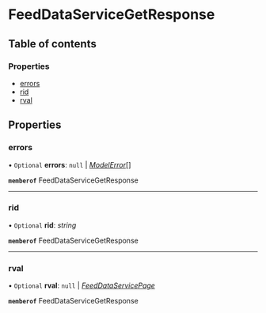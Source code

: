# FeedDataServiceGetResponse


## Table of contents

### Properties

- [errors](feeddataservicegetresponse.md#errors)
- [rid](feeddataservicegetresponse.md#rid)
- [rval](feeddataservicegetresponse.md#rval)

## Properties

### errors

• `Optional` **errors**: ``null`` \| [*ModelError*](modelerror.md)[]

**`memberof`** FeedDataServiceGetResponse

___

### rid

• `Optional` **rid**: *string*

**`memberof`** FeedDataServiceGetResponse

___

### rval

• `Optional` **rval**: ``null`` \| [*FeedDataServicePage*](feeddataservicepage.md)

**`memberof`** FeedDataServiceGetResponse

